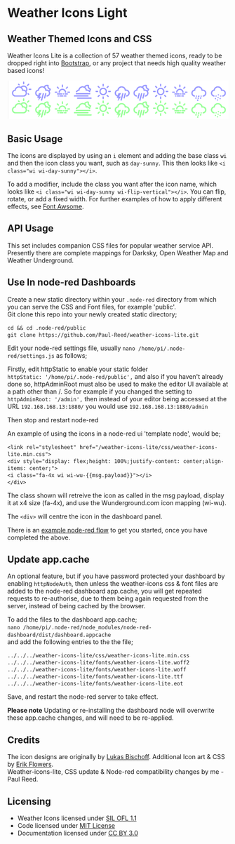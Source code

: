 # Weather Icons Light

## Weather Themed Icons and CSS

Weather Icons Lite is a collection of 57 weather themed icons, ready to be dropped right into [Bootstrap](http://www.getbootstrap.com), or any project that needs high quality weather based icons!

![Icon Preview](images/example.PNG)

## Basic Usage

The icons are displayed by using an `i` element and adding the base class `wi` and then the icon class you want, such as `day-sunny`. This then looks like `<i class="wi wi-day-sunny"></i>`.

To add a modifier, include the class you want after the icon name, which looks like `<i class="wi wi-day-sunny wi-flip-vertical"></i>`. You can flip, rotate, or add a fixed width. For further examples of how to apply different effects, see [Font Awsome](http://fontawesome.io/examples/).

## API Usage

This set includes companion CSS files for popular weather service API. Presently there are complete mappings for Darksky, Open Weather Map and Weather Underground.

## Use In node-red Dashboards

Create a new static directory within your `.node-red` directory from which you can serve the CSS and Font files, for example 'public'.  
Git clone this repo into your newly created static directory;

    cd && cd .node-red/public
    git clone https://github.com/Paul-Reed/weather-icons-lite.git

Edit your node-red settings file, usually `nano /home/pi/.node-red/settings.js` as follows;

Firstly, edit httpStatic to enable your static folder  
`httpStatic: '/home/pi/.node-red/public',`
and also if you haven't already done so, httpAdminRoot must also be used to make the editor UI available at a path other than /. So for example if you changed the setting to `httpAdminRoot: '/admin',` then instead of your editor being accessed at the URL `192.168.168.13:1880/` you would use `192.168.168.13:1880/admin`

Then stop and restart node-red

An example of using the icons in a node-red ui 'template node', would be;

    <link rel="stylesheet" href="/weather-icons-lite/css/weather-icons-lite.min.css">
    <div style="display: flex;height: 100%;justify-content: center;align-items: center;">
    <i class="fa-4x wi wi-wu-{{msg.payload}}"></i>
    </div> 

The class shown will retreive the icon as called in the msg payload, display it at x4 size (fa-4x), and use the Wunderground.com icon mapping (wi-wu).

The `<div>` will centre the icon in the dashboard panel.

There is an [example node-red flow](/example/example.txt) to get you started, once you have completed the above.


## Update app.cache

An optional feature, but if you have password protected your dashboard by enabling `httpNodeAuth`, then unless the weather-icons css & font files are added to the node-red dashboard app.cache, you will get repeated requests to re-authorise, due to them being again requested from the server, instead of being cached by the browser.

To add the files to the dashboard app.cache;  
`nano /home/pi/.node-red/node_modules/node-red-dashboard/dist/dashboard.appcache`  
and add the following entries to the the file;  
```
../../../weather-icons-lite/css/weather-icons-lite.min.css
../../../weather-icons-lite/fonts/weather-icons-lite.woff2
../../../weather-icons-lite/fonts/weather-icons-lite.woff
../../../weather-icons-lite/fonts/weather-icons-lite.ttf
../../../weather-icons-lite/fonts/weather-icons-lite.eot
```  
Save, and restart the node-red server to take effect.

**Please note** Updating or re-installing the dashboard node will overwrite these app.cache changes, and will need to be re-applied.

## Credits

The icon designs are originally by [Lukas Bischoff](http://www.twitter.com/artill). Additional Icon art & CSS by [Erik Flowers](http://www.helloerik.com).  
Weather-icons-lite, CSS update & Node-red compatibility changes by me - Paul Reed.

## Licensing

* Weather Icons licensed under [SIL OFL 1.1](http://scripts.sil.org/OFL)
* Code licensed under [MIT License](http://opensource.org/licenses/mit-license.html)
* Documentation licensed under [CC BY 3.0](http://creativecommons.org/licenses/by/3.0)
